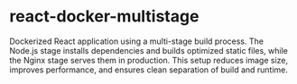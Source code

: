 # react-docker-multistage
Dockerized React application using a multi-stage build process. The Node.js stage installs dependencies and builds optimized static files, while the Nginx stage serves them in production. This setup reduces image size, improves performance, and ensures clean separation of build and runtime.
